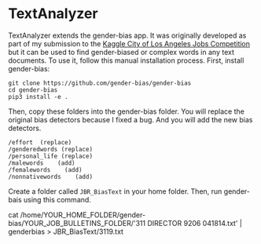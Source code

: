 # TextAnalyzer

TextAnalyzer extends the gender-bias app.  It was originally developed as part of my submission to the [Kaggle City of Los Angeles Jobs Competition](https://www.kaggle.com/nelsondata/aaa-biasfree-lajobs) but it can be used to find gender-biased or complex words in any text documents.  To use it, follow this manual installation process. First, install gender-bias:

```
git clone https://github.com/gender-bias/gender-bias
cd gender-bias
pip3 install -e .
```

Then, copy these folders into the gender-bias folder. You will replace the original bias detectors because I fixed a bug. And you will add the new bias detectors.

```
/effort  (replace)
/genderedwords (replace)
/personal_life (replace)
/malewords    (add)
/femalewords    (add)
/nonnativewords    (add)
```

Create a folder called ```JBR_BiasText``` in your home folder. Then, run gender-bais using this command.

cat /home/YOUR_HOME_FOLDER/gender-bias/YOUR_JOB_BULLETINS_FOLDER/'311 DIRECTOR  9206 041814.txt' | genderbias > JBR_BiasText/3119.txt
